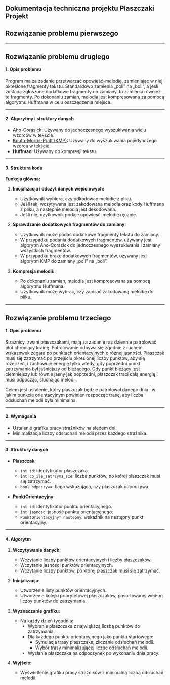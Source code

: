 ## Dokumentacja techniczna projektu Plaszczaki Projekt

## Rozwiązanie problemu pierwszego

---





## Rozwiązanie problemu drugiego

#### 1. Opis problemu

Program ma za zadanie przetwarzać opowieść-melodię, zamieniając w niej określone fragmenty tekstu. Standardowo zamienia „poli” na „boli”, a jeśli zostaną zgłoszone dodatkowe fragmenty do zamiany, to zamienia również te fragmenty. Po dokonaniu zamian, melodia jest kompresowana za pomocą algorytmu Huffmana w celu oszczędzenia miejsca.

---

#### 2. Algorytmy i struktury danych

- [Aho-Corasick](#AhoCorasick): Używany do jednoczesnego wyszukiwania wielu wzorców w tekście.
- [Knuth-Morris-Pratt (KMP)](#KMP): Używany do wyszukiwania pojedynczego wzorca w tekście.
- **Huffman**: Używany do kompresji tekstu.

---

#### 3. Struktura kodu


**Funkcja główna:**

1. **Inicjalizacja i odczyt danych wejściowych:**
   - Użytkownik wybiera, czy odkodować melodię z pliku.
   - Jeśli tak, wczytywana jest zakodowana melodia oraz kody Huffmana z pliku, a następnie melodia jest dekodowana.
   - Jeśli nie, użytkownik podaje opowieść-melodię ręcznie.

2. **Sprawdzanie dodatkowych fragmentów do zamiany:**
   - Użytkownik może podać dodatkowe fragmenty tekstu do zamiany.
   - W przypadku podania dodatkowych fragmentów, używany jest algorytm Aho-Corasick do jednoczesnego wyszukiwania i zamiany wszystkich fragmentów.
   - W przypadku braku dodatkowych fragmentów, używany jest algorytm KMP do zamiany „poli” na „boli”.

3. **Kompresja melodii:**
   - Po dokonaniu zamian, melodia jest kompresowana za pomocą algorytmu Huffmana.
   - Użytkownik może wybrać, czy zapisać zakodowaną melodię do pliku.


---





## Rozwiązanie problemu trzeciego

#### 1. Opis problemu

Strażnicy, zwani płaszczakami, mają za zadanie raz dziennie patrolować płot chroniący krainę.
Patrolowanie odbywa się zgodnie z ruchem wskazówek zegara po punktach orientacyjnych o różnej jasności.
Płaszczak musi się zatrzymać po przejściu określonej liczby punktów, aby się rozejrzeć, i zachowuje energię tylko wtedy, gdy poprzedni punkt zatrzymania był jaśniejszy od bieżącego.
Gdy punkt bieżący jest ciemniejszy lub równie jasny jak poprzedni, płaszczak traci całą energię i musi odpocząć, słuchając melodii.

Celem jest ustalenie, który płaszczak będzie patrolował danego dnia i w jakim punkcie orientacyjnym powinien rozpocząć trasę, aby liczba odsłuchań melodii była minimalna.

---

#### 2. Wymagania

- Ustalanie grafiku pracy strażników na siedem dni.
- Minimalizacja liczby odsłuchań melodii przez każdego strażnika.

---

#### 3. Struktury danych

- **Plaszczak**
  - `int id`: identyfikator płaszczaka.
  - `int co_ile_zatrzyma_sie`: liczba punktów, po której płaszczak musi się zatrzymać.
  - `bool odpoczywa`: flaga wskazująca, czy płaszczak odpoczywa.

- **PunktOrientacyjny**
  - `int id`: identyfikator punktu orientacyjnego.
  - `int jasnosc`: jasność punktu orientacyjnego.
  - `PunktOrientacyjny* nastepny`: wskaźnik na następny punkt orientacyjny.

---

#### 4. Algorytm

1. **Wczytywanie danych**:
   - Wczytanie liczby punktów orientacyjnych i liczby płaszczaków.
   - Wczytanie jasności punktów orientacyjnych.
   - Wczytanie liczby punktów, po której płaszczak musi się zatrzymać.

2. **Inicjalizacja**:
   - Utworzenie listy punktów orientacyjnych.
   - Utworzenie kolejki priorytetowej płaszczaków, posortowanej według liczby punktów do zatrzymania.

3. **Wyznaczanie grafiku**:
   - Na każdy dzień tygodnia:
     - Wybranie płaszczaka z największą liczbą punktów do zatrzymania.
     - Dla każdego punktu orientacyjnego jako punktu startowego:
       - Symulacja trasy płaszczaka, zliczanie odsłuchań melodii.
       - Wybór trasy minimalizującej liczbę odsłuchań melodii.
     - Wysłanie płaszczaka na odpoczynek po wykonaniu dnia pracy.

4. **Wyjście**:
   - Wyświetlenie grafiku pracy strażników z minimalną liczbą odsłuchań melodii.

